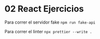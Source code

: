 # 02 React Ejercicios

Para correr el servidor fake `npm run fake-api`

Para correr el linter `npx prettier --write .`

